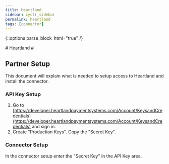 ```yaml
---
title: Heartland
sidebar: cyclr_sidebar
permalink: heartland
tags: [connector]
---
```

{::options parse_block_html="true" /}
<section class="card py-5 my-5">
# Heartland #

## Partner Setup ##

This document will explain what is needed to setup access to Heartland and install the connector.

### API Key Setup ###

1. Go to [https://developer.heartlandpaymentsystems.com/Account/KeysandCredentials](https://developer.heartlandpaymentsystems.com/Account/KeysandCredentials) and sign in.
2. Create "Production Keys". Copy the "Secret Key".

### Connector Setup ### 
In the connector setup enter the "Secret Key" in the API Key area.
</section>
